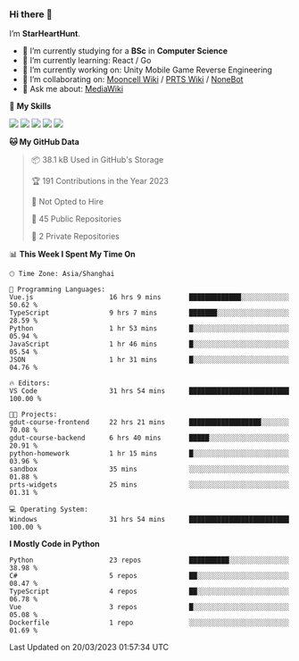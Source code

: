 ### Hi there 👋

I’m **StarHeartHunt**.

- 🏫 I’m currently studying for a **BSc** in **Computer Science**
- 🌱 I’m currently learning: React / Go
- 🔭 I’m currently working on: Unity Mobile Game Reverse Engineering
- 👯 I’m collaborating on: [Mooncell Wiki](https://fgo.wiki/) / [PRTS Wiki](http://prts.wiki/) / [NoneBot](https://github.com/nonebot)
- 💬 Ask me about: [MediaWiki](https://www.mediawiki.org)

🌟 **My Skills**

![](https://img.shields.io/badge/-Python-3e74a2?style=flat-square&logo=Python&logoColor=fff)
![](https://img.shields.io/badge/-Vue-4fc08d?style=flat-square&logo=vue.js&logoColor=fff)
![](https://img.shields.io/badge/-Node.js-339933?style=flat-square&logo=node.js&logoColor=fff)
![](https://img.shields.io/badge/-Linux-000000?style=flat-square&logo=Linux&logoColor=fff)
![](https://img.shields.io/badge/-Dotnet-512bd4?style=flat-square&logo=.net&logoColor=fff)

<!--START_SECTION:waka-->
**🐱 My GitHub Data** 

> 📦 38.1 kB Used in GitHub's Storage 
 > 
> 🏆 191 Contributions in the Year 2023
 > 
> 🚫 Not Opted to Hire
 > 
> 📜 45 Public Repositories 
 > 
> 🔑 2 Private Repositories 
 > 
📊 **This Week I Spent My Time On** 

```text
🕑︎ Time Zone: Asia/Shanghai

💬 Programming Languages: 
Vue.js                   16 hrs 9 mins       █████████████░░░░░░░░░░░░   50.62 % 
TypeScript               9 hrs 7 mins        ███████░░░░░░░░░░░░░░░░░░   28.59 % 
Python                   1 hr 53 mins        █░░░░░░░░░░░░░░░░░░░░░░░░   05.94 % 
JavaScript               1 hr 46 mins        █░░░░░░░░░░░░░░░░░░░░░░░░   05.54 % 
JSON                     1 hr 31 mins        █░░░░░░░░░░░░░░░░░░░░░░░░   04.76 % 

🔥 Editors: 
VS Code                  31 hrs 54 mins      █████████████████████████   100.00 % 

🐱‍💻 Projects: 
gdut-course-frontend     22 hrs 21 mins      ██████████████████░░░░░░░   70.08 % 
gdut-course-backend      6 hrs 40 mins       █████░░░░░░░░░░░░░░░░░░░░   20.91 % 
python-homework          1 hr 15 mins        █░░░░░░░░░░░░░░░░░░░░░░░░   03.96 % 
sandbox                  35 mins             ░░░░░░░░░░░░░░░░░░░░░░░░░   01.88 % 
prts-widgets             25 mins             ░░░░░░░░░░░░░░░░░░░░░░░░░   01.31 % 

💻 Operating System: 
Windows                  31 hrs 54 mins      █████████████████████████   100.00 % 
```

**I Mostly Code in Python** 

```text
Python                   23 repos            ██████████░░░░░░░░░░░░░░░   38.98 % 
C#                       5 repos             ██░░░░░░░░░░░░░░░░░░░░░░░   08.47 % 
TypeScript               4 repos             ██░░░░░░░░░░░░░░░░░░░░░░░   06.78 % 
Vue                      3 repos             █░░░░░░░░░░░░░░░░░░░░░░░░   05.08 % 
Dockerfile               1 repo              ░░░░░░░░░░░░░░░░░░░░░░░░░   01.69 % 
```




 Last Updated on 20/03/2023 01:57:34 UTC
<!--END_SECTION:waka-->
